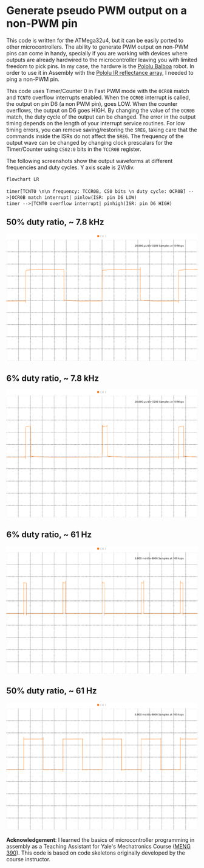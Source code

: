 # Generate pseudo PWM output on a non-PWM pin

This code is written for the ATMega32u4, but it can be easily ported to other microcontrollers. The ability to generate PWM output on non-PWM pins can come in handy, specially if you are working with devices where outputs are already hardwired to the microcontroller leaving you with limited freedom to pick pins. In my case, the hardwre is the [Pololu Balboa](https://www.pololu.com/product/3575) robot. In order to use it in Assembly with the [Pololu IR reflectance array](https://www.pololu.com/docs/0J13), I needed to ping a non-PWM pin. 

This code uses Timer/Counter 0 in Fast PWM mode with the `OCR0B` match and `TCNT0` overflow interrupts enabled. When the `OCR0B` interrupt is called, the output on pin D6 (a non PWM pin), goes LOW. When the counter overflows, the output on D6 goes HIGH. By changing the value of the `OCR0B` match, the duty cycle of the output can be changed. The error in the output timing depends on the length of your interrupt service routines. For low timing errors, you can remove saving/restoring the `SREG`, taking care that the commands inside the ISRs do not affect the `SREG`. The frequency of the output wave can be changed by changing clock prescalars for the Timer/Counter using `CS02:0` bits in the `TCCR0B` register.

The following screenshots show the output waveforms at different frequencies and duty cycles. Y axis scale is 2V/div.


```mermaid
flowchart LR

timer[TCNT0 \n\n frequency: TCCR0B, CS0 bits \n duty cycle: OCR0B] -->|OCR0B match interrupt| pinlow(ISR: pin D6 LOW)
timer -->|TCNT0 overflow interrupt| pinhigh(ISR: pin D6 HIGH)

```

## 50% duty ratio, ~ 7.8 kHz
<p align="center">
<img src="/plots/50fast.png" width="600" />
</p>

## 6% duty ratio, ~ 7.8 kHz
<p align="center">
<img src="/plots/6fast.png" width="600" />
</p>

## 6% duty ratio, ~ 61 Hz
<p align="center">
<img src="/plots/6slow.png" width="600" />
</p>

## 50% duty ratio, ~ 61 Hz
<p align="center">
<img src="/plots/50slow.png" width="600" />
</p>

**Acknowledgement**: I learned the basics of microcontroller programming in assembly as a Teaching Assistant for Yale's Mechatronics Course ([MENG 390](https://courses.yale.edu/?details&srcdb=202101&crn=23090)). This code is based on code skeletons originally developed by the course instructor.
